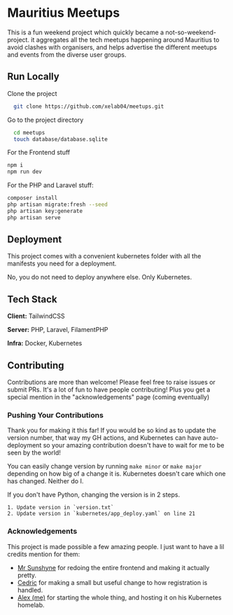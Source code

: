 
# Mauritius Meetups

This is a fun weekend project which quickly became a not-so-weekend-project. it aggregates all the tech meetups happening around Mauritius to avoid clashes with organisers, and helps advertise the different meetups and events from the diverse user groups.


## Run Locally

Clone the project

```bash
  git clone https://github.com/xelab04/meetups.git
```

Go to the project directory

```bash
  cd meetups
  touch database/database.sqlite
```

For the Frontend stuff
```bash
npm i
npm run dev
```

For the PHP and Laravel stuff:
```bash
composer install
php artisan migrate:fresh --seed
php artisan key:generate
php artisan serve
```


## Deployment

This project comes with a convenient kubernetes folder with all the manifests you need for a deployment.

No, you do not need to deploy anywhere else. Only Kubernetes.


## Tech Stack

**Client:** TailwindCSS

**Server:** PHP, Laravel, FilamentPHP

**Infra:** Docker, Kubernetes


## Contributing

Contributions are more than welcome! Please feel free to raise issues or submit PRs. It's a lot of fun to have people contributing! Plus you get a special mention in the "acknowledgements" page (coming eventually)

### Pushing Your Contributions

Thank you for making it this far! If you would be so kind as to update the version number, that way my GH actions, and Kubernetes can have auto-deployment so your amazing contribution doesn't have to wait for me to be seen by the world!

You can easily change version by running `make minor` or `make major` depending on how big of a change it is. Kubernetes doesn't care which one has changed. Neither do I.

If you don't have Python, changing the version is in 2 steps.

    1. Update version in `version.txt`
    2. Update version in `kubernetes/app_deploy.yaml` on line 21
    
    
### Acknowledgements

This project is made possible a few amazing people. I just want to have a lil credits mention for them:

- [Mr Sunshyne](https://github.com/MrSunshyne/) for redoing the entire frontend and making it actually pretty.
- [Cedric](https://github.com/cedpoilly) for making a small but useful change to how registration is handled.
- [Alex (me)](https://github.com/xelab04) for starting the whole thing, and hosting it on his Kubernetes homelab.

